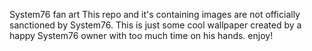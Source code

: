 System76 fan art
This repo and it's containing images are not officially sanctioned by System76. This is just some cool wallpaper created by a happy System76 owner with too much time on his hands. enjoy! 
